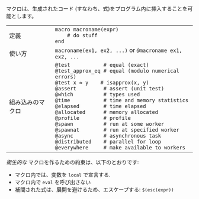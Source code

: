 マクロは、生成されたコード (すなわち、式)をプログラム内に挿入することを可能とします。

|                 |                                                            |
| --------------- | ---------------------------------------------------------- |
| 定義      | `macro macroname(expr)`<br>`    # do stuff`<br>`end`       |
| 使い方        | `macroname(ex1, ex2, ...)` or `@macroname ex1, ex2, ...`   |
| 組み込みのマクロ | `@test           # equal (exact)`<br>`@test_approx_eq # equal (modulo numerical errors)`<br>`@test x ≈ y    # isapprox(x, y)`<br>`@assert         # assert (unit test)`<br>`@which          # types used`<br>`@time           # time and memory statistics`<br>`@elapsed        # time elapsed`<br>`@allocated      # memory allocated`<br>`@profile        # profile`<br>`@spawn          # run at some worker`<br>`@spawnat        # run at specified worker`<br>`@async          # asynchronous task`<br>`@distributed    # parallel for loop`<br>`@everywhere     # make available to workers` |

*衛生的な* マクロを作るための約束は、以下のとおりです:
- マクロ内では、変数を `local` で宣言する.
- マクロ内で `eval` を呼び出さない
- 補間された式は、展開を避けるため、エスケープする: `$(esc(expr))`

